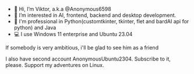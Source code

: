 - 👋 Hi, I’m Viktor, a.k.a @Anonymous6598
- 👀 I’m interested in AI, frontend, backend and desktop development.
- 🦾 I'm professional in Python(customtkinter, tkinter, flet and bardAI api for python) and Java
- 💻 I use Windows 11 enterprise and Ubuntu 23.04

If somebody is very ambitious, i'll be glad to see him as a friend

I also have second account AnonymousUbuntu2304. Subscribe to it, please. Support my adventures on Linux.
